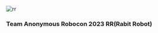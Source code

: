 
![rr](https://github.com/Aryan01b/Aryan01b/assets/63441095/941bed37-ea31-48d0-a7fb-cf7c11e2fc93)
<h3>Team Anonymous Robocon 2023 RR(Rabit Robot)</h3>
